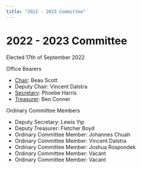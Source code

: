 ```yaml
---
title: "2022 - 2023 Committee"
---
```

# 2022 - 2023 Committee

Elected 17th of September 2022

Office Bearers

-   [Chair](Chairperson): Beau Scott
-   Deputy Chair: Vincent Dalstra
-   [Secretary](Secretary): Phoebe Harris
-   [Treasurer](Treasurer): Ben Conner

Ordinary Committee Members

-   Deputy Secretary: Lewis Yip
-   Deputy Treasurer: Fletcher Boyd
-   Ordinary Committee Member: Johannes Chuah
-   Ordinary Committee Member: Vincent Dalstra
-   Ordinary Committee Member: Joshua Rospondek
-   Ordinary Committee Member: Vacant
-   Ordinary Committee Member: Vacant
